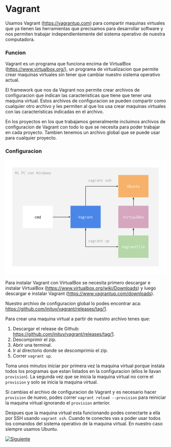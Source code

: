 # Vagrant

Usamos Vagrant (https://vagrantup.com) para compartir maquinas virtuales que ya tienen las herramientas que precisamos para desarrollar software y nos permiten trabajar independientemente del sistema operativo de nuestra computadora.

###	Funcion

Vagrant es un programa que funciona encima de VirtualBox (https://www.virtualbox.org/), un programa de virtualizacion que permite crear maquinas virtuales sin tener que cambiar nuestro sistema operativo actual.

El framework que nos da Vagrant nos permite crear archivos de configuracion que indican las caracteristicas que tiene que tener una maquina virtual. Estos archivos de configuracion se pueden compartir como cualquier otro archivo y les permiten al que los usa crear maquinas virtuales con las caracteristicas indicadas en el archivo.

En los proyectos en los que trabajamos generalmente incluimos archivos de configuracion de Vagrant con todo lo que se necesita para poder trabajar en cada proyecto. Tambien tenemos un archivo global que se puede usar para cualquier proyecto.

### Configuracion

![vagrant](./vagrant.png)

Para instalar Vagrant con VirtualBox se necesita primero descargar e instalar VirtualBox (https://www.virtualbox.org/wiki/Downloads) y luego descargar e instalar Vagrant (https://www.vagrantup.com/downloads).

Nuestro archivo de configuracion global lo podes encontrar aca: https://github.com/inituy/vagrant/releases/tag/1.

Para crear una maquina virtual a partir de nuestro archivo tenes que:

1. Descargar el release de Github: https://github.com/inituy/vagrant/releases/tag/1.
2. Descomprimir el zip.
3. Abrir una terminal.
4. Ir al directorio donde se descomprimio el zip.
5. Correr `vagrant up`.

Toma unos minutos iniciar por primera vez la maquina virtual porque instala todos los programas que estan listados en la configuracion (ellos le llavan `provision`). La segunda vez que se inicia la maquina virtual no corre el `provision` y solo se inicia la maquina virtual.

Si cambias el archivo de configuracion de Vagrant y es necesario hacer `provision` de nuevo, podes correr `vagrant reload --provision` para reiniciar la maquina virtual ignorando el `provision` anterior.

Despues que la maquina virtual esta funcionando podes conectarte a ella por SSH usando `vagrant ssh`. Cuando te conectes vas a poder usar todos los comandos del sistema operativo de la maquina virtual. En nuestro caso siempre usamos Ubuntu.

[![Siguiente](./next.svg)](./git/)